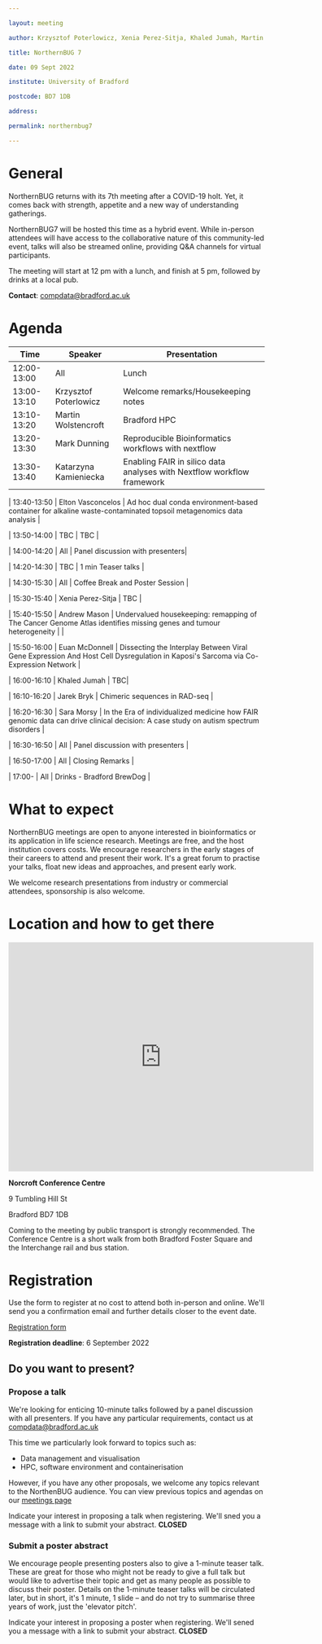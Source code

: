 ```yaml
---

layout: meeting

author: Krzysztof Poterlowicz, Xenia Perez-Sitja, Khaled Jumah, Martin Wolstencroft

title: NorthernBUG 7

date: 09 Sept 2022

institute: University of Bradford

postcode: BD7 1DB

address:

permalink: northernbug7

---
```


# General

NorthernBUG returns with its 7th meeting after a COVID-19 holt. Yet, it comes back with strength, appetite and a new way of understanding gatherings.

NorthernBUG7 will be hosted this time as a hybrid event. While in-person attendees will have access to the collaborative nature of this community-led event, talks will also be streamed online, providing Q&A channels for virtual participants.

The meeting will start at 12 pm with a lunch, and finish at 5 pm, followed by drinks at a local pub.

**Contact**: compdata@bradford.ac.uk



# Agenda

| Time | Speaker | Presentation |
|------|---------|--------------|
| 12:00-13:00 | All | Lunch |
| 13:00-13:10 | Krzysztof Poterlowicz | Welcome remarks/Housekeeping notes | 
| 13:10-13:20 | Martin Wolstencroft | Bradford HPC |
| 13:20-13:30 | Mark Dunning |Reproducible Bioinformatics workflows with nextflow |
| 13:30-13:40 | Katarzyna Kamieniecka |Enabling FAIR in silico data analyses with Nextflow workflow framework |

| 13:40-13:50 | Elton Vasconcelos | Ad hoc dual conda environment-based container for alkaline waste-contaminated topsoil metagenomics data analysis | 

| 13:50-14:00 | TBC | TBC | 

| 14:00-14:20 | All | Panel discussion with presenters| 

| 14:20-14:30 | TBC | 1 min Teaser talks | 
 
| 14:30-15:30 | All | Coffee Break and Poster Session |

| 15:30-15:40 | Xenia Perez-Sitja | TBC | 

| 15:40-15:50 | Andrew Mason | Undervalued housekeeping: remapping of The Cancer Genome Atlas identifies missing genes and tumour heterogeneity | |

| 15:50-16:00 | Euan McDonnell | Dissecting the Interplay Between Viral Gene Expression And Host Cell Dysregulation in Kaposi's Sarcoma via Co-Expression Network |

| 16:00-16:10 | Khaled Jumah | TBC| 

| 16:10-16:20 | Jarek Bryk | Chimeric sequences in RAD-seq | 

| 16:20-16:30 | Sara Morsy | In the Era of individualized medicine how FAIR genomic data can drive clinical decision: A case study on autism spectrum disorders | 

| 16:30-16:50 | All | Panel discussion with presenters | 

| 16:50-17:00 | All | Closing Remarks | 

| 17:00- | All | Drinks - Bradford BrewDog |


<!--
# Speakers

Coming soon

-->

<!--Add speakers here as this template -->

<!-- - [**Krzysztof Poterlowicz** -- University of Bradford](https://www.bradford.ac.uk/staff/KPoterlowicz1)  -->



# What to expect

NorthernBUG meetings are open to anyone interested in bioinformatics or its application in life science research. Meetings are free, and the host institution covers costs. We encourage researchers in the early stages of their careers to attend and present their work. It's a great forum to practise your talks, float new ideas and approaches, and present early work.

We welcome research presentations from industry or commercial attendees, sponsorship is also welcome.



# Location and how to get there

<iframe src="https://www.google.com/maps/embed?pb=!1m14!1m8!1m3!1d589.2117721760941!2d-1.7640385778404277!3d53.79220904252063!3m2!1i1024!2i768!4f13.1!3m3!1m2!1s0x0%3A0x1527cafe37f4a936!2sNorcroft%20Centre!5e0!3m2!1sen!2suk!4v1661351993856!5m2!1sen!2suk" width="600" height="450" style="border:0;" allowfullscreen="" loading="lazy" referrerpolicy="no-referrer-when-downgrade"></iframe>

**Norcroft Conference Centre**

9 Tumbling Hill St

Bradford BD7 1DB

Coming to the meeting by public transport is strongly recommended. The Conference Centre is a short walk from both Bradford Foster Square and the Interchange rail and bus station.



# Registration


Use the form to register at no cost to attend both in-person and online. We'll send you a confirmation email and further details closer to the event date.

[Registration form](https://forms.clickup.com/20526645/f/kjdhn-4408/CKSR1UQII08ERURNX3)

**Registration deadline**: 6 September 2022



## Do you want to present?

### Propose a talk

We're looking for enticing 10-minute talks followed by a panel discussion with all presenters. If you have any particular requirements, contact us at compdata@bradford.ac.uk

This time we particularly look forward to topics such as:

* Data management and visualisation
* HPC, software environment and containerisation

However, if you have any other proposals, we welcome any topics relevant to the NorthenBUG audience. You can view previous topics and agendas on our [meetings page](https://northernbug.github.io/meetings/)

Indicate your interest in proposing a talk when registering. We'll sned you a message with a link to submit your abstract. 
**CLOSED**



### Submit a poster abstract

We encourage people presenting posters also to give a 1-minute teaser talk. These are great for those who might not be ready to give a full talk but would like to advertise their topic and get as many people as possible to discuss their poster. Details on the 1-minute teaser talks will be circulated later, but in short, it's 1 minute, 1 slide – and do not try to summarise three years of work, just the 'elevator pitch'.

Indicate your interest in proposing a poster when registering. We'll sened you a message with a link to submit your abstract. 
**CLOSED**

